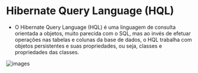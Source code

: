 # Hibernate Query Language (HQL)

- O Hibernate Query Language (HQL) é uma linguagem de consulta orientada a objetos, muito parecida com o SQL, mas ao invés de efetuar operações nas tabelas e colunas da base de dados, o HQL trabalha com objetos persistentes e suas propriedades, ou seja, classes e propriedades das classes.


![images](https://user-images.githubusercontent.com/72419533/157236257-607c536c-5eef-484a-83bb-0a334295a4f9.png)
